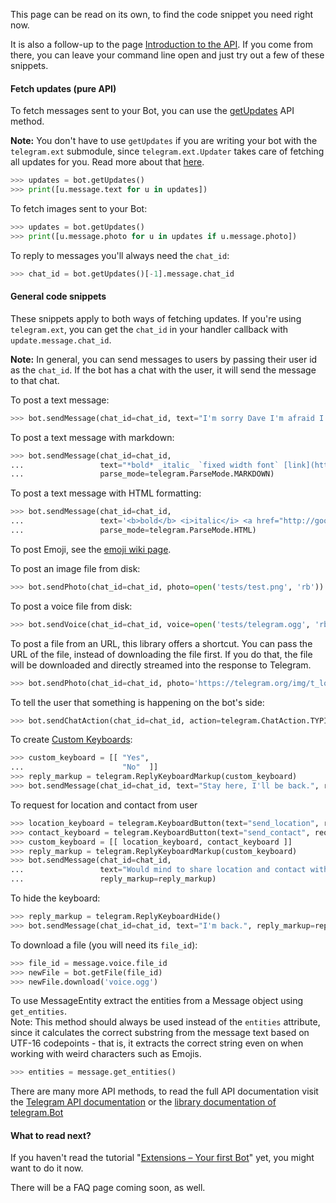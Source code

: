 This page can be read on its own, to find the code snippet you need right now. 

It is also a follow-up to the page [Introduction to the API](https://github.com/python-telegram-bot/python-telegram-bot/wiki/Introduction-to-the-API). If you come from there, you can leave your command line open and just try out a few of these snippets.


#### Fetch updates (pure API)
To fetch messages sent to your Bot, you can use the [getUpdates](https://core.telegram.org/bots/api#getupdates) API method.

**Note:** You don't have to use `getUpdates` if you are writing your bot with the `telegram.ext` submodule, since `telegram.ext.Updater` takes care of fetching all updates for you. Read more about that [here](https://github.com/python-telegram-bot/python-telegram-bot/wiki/Extensions-%E2%80%93-Your-first-Bot).

```python
>>> updates = bot.getUpdates()
>>> print([u.message.text for u in updates])
```

To fetch images sent to your Bot:

```python
>>> updates = bot.getUpdates()
>>> print([u.message.photo for u in updates if u.message.photo])
```

To reply to messages you'll always need the `chat_id`:

```python
>>> chat_id = bot.getUpdates()[-1].message.chat_id
```

#### General code snippets
These snippets apply to both ways of fetching updates. If you're using `telegram.ext`, you can get the `chat_id` in your handler callback with `update.message.chat_id`.

**Note:** In general, you can send messages to users by passing their user id as the `chat_id`. 
If the bot has a chat with the user, it will send the message to that chat.


To post a text message:

```python
>>> bot.sendMessage(chat_id=chat_id, text="I'm sorry Dave I'm afraid I can't do that.")
```

To post a text message with markdown:

```python
>>> bot.sendMessage(chat_id=chat_id, 
...                 text="*bold* _italic_ `fixed width font` [link](http://google.com).", 
...                 parse_mode=telegram.ParseMode.MARKDOWN)
```

To post a text message with HTML formatting:

```python
>>> bot.sendMessage(chat_id=chat_id, 
...                 text='<b>bold</b> <i>italic</i> <a href="http://google.com">link</a>.', 
...                 parse_mode=telegram.ParseMode.HTML)
```

To post Emoji, see the [emoji wiki page](https://github.com/python-telegram-bot/python-telegram-bot/wiki/Emoji).

To post an image file from disk:

```python
>>> bot.sendPhoto(chat_id=chat_id, photo=open('tests/test.png', 'rb'))
```

To post a voice file from disk:

```python
>>> bot.sendVoice(chat_id=chat_id, voice=open('tests/telegram.ogg', 'rb'))
```

To post a file from an URL, this library offers a shortcut. 
You can pass the URL of the file, instead of downloading the file first. 
If you do that, the file will be downloaded and directly streamed into the response to Telegram.

```python
>>> bot.sendPhoto(chat_id=chat_id, photo='https://telegram.org/img/t_logo.png')
```

To tell the user that something is happening on the bot's side:

```python
>>> bot.sendChatAction(chat_id=chat_id, action=telegram.ChatAction.TYPING)
```

To create [Custom Keyboards](https://core.telegram.org/bots#keyboards):

```python
>>> custom_keyboard = [[ "Yes",
...                      "No"  ]]
>>> reply_markup = telegram.ReplyKeyboardMarkup(custom_keyboard)
>>> bot.sendMessage(chat_id=chat_id, text="Stay here, I'll be back.", reply_markup=reply_markup)
```

To request for location and contact from user

```python
>>> location_keyboard = telegram.KeyboardButton(text="send_location", request_location=True)
>>> contact_keyboard = telegram.KeyboardButton(text="send_contact", request_contact=True)
>>> custom_keyboard = [[ location_keyboard, contact_keyboard ]]
>>> reply_markup = telegram.ReplyKeyboardMarkup(custom_keyboard)
>>> bot.sendMessage(chat_id=chat_id, 
...                 text="Would mind to share location and contact with me ?", 
...                 reply_markup=reply_markup)
```

To hide the keyboard:

```python
>>> reply_markup = telegram.ReplyKeyboardHide()
>>> bot.sendMessage(chat_id=chat_id, text="I'm back.", reply_markup=reply_markup)
```

To download a file (you will need its `file_id`):

```python
>>> file_id = message.voice.file_id
>>> newFile = bot.getFile(file_id)
>>> newFile.download('voice.ogg')
```

To use MessageEntity extract the entities from a Message object using `get_entities`.  
Note: This method should always be used instead of the ``entities`` attribute, since it calculates the correct substring from the message text based on UTF-16 codepoints - that is, it extracts the correct string even on when working with weird characters such as Emojis.

```python
>>> entities = message.get_entities()
```

There are many more API methods, to read the full API documentation visit the [Telegram API documentation](https://core.telegram.org/bots/api) or the [library documentation of telegram.Bot](http://pythonhosted.org/python-telegram-bot/telegram.bot.html)

#### What to read next?
If you haven't read the tutorial "[Extensions – Your first Bot](https://github.com/python-telegram-bot/python-telegram-bot/wiki/Extensions-–-Your-first-Bot)" yet, you might want to do it now.

There will be a FAQ page coming soon, as well.